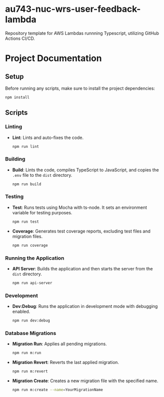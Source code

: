 # au743-nuc-wrs-user-feedback-lambda

Repository template for AWS Lambdas runnning Typescript, utilizing GitHub Actions CI/CD.


# Project Documentation
 
## Setup
 
Before running any scripts, make sure to install the project dependencies:
 
```bash
npm install
```
 
## Scripts
 
### Linting
 
- **Lint**: Lints and auto-fixes the code.
 
  ```bash
  npm run lint
  ```
 
### Building
 
- **Build**: Lints the code, compiles TypeScript to JavaScript, and copies the `.env` file to the `dist` directory.
 
  ```bash
  npm run build
  ```
 
### Testing
 
- **Test**: Runs tests using Mocha with ts-node. It sets an environment variable for testing purposes.
 
  ```bash
  npm run test
  ```
 
- **Coverage**: Generates test coverage reports, excluding test files and migration files.
 
  ```bash
  npm run coverage
  ```
 
### Running the Application
 
- **API Server**: Builds the application and then starts the server from the `dist` directory.
 
  ```bash
  npm run api-server
  ```
 
### Development
 
- **Dev:Debug**: Runs the application in development mode with debugging enabled.
 
  ```bash
  npm run dev:debug
  ```
 
### Database Migrations
 
 
- **Migration Run**: Applies all pending migrations.
 
  ```bash
  npm run m:run
  ```
 
- **Migration Revert**: Reverts the last applied migration.
 
  ```bash
  npm run m:revert
  ```
 
- **Migration Create**: Creates a new migration file with the specified name.
 
  ```bash
  npm run m:create --name=YourMigrationName
  ```